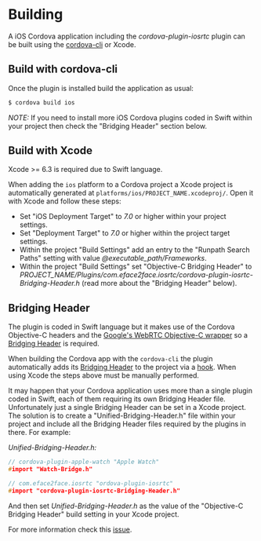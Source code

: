 # Building

A iOS Cordova application including the *cordova-plugin-iosrtc* plugin can be built using the [cordova-cli](https://cordova.apache.org/docs/en/edge/guide_cli_index.md.html#The%20Command-Line%20Interface) or Xcode.


## Build with cordova-cli

Once the plugin is installed build the application as usual:

```bash
$ cordova build ios
```

*NOTE:* If you need to install more iOS Cordova plugins coded in Swift within your project then check the "Bridging Header" section below.


## Build with Xcode

Xcode >= 6.3 is required due to Swift language.

When adding the `ios` platform to a Cordova project a Xcode project is automatically generated at `platforms/ios/PROJECT_NAME.xcodeproj/`. Open it with Xcode and follow these steps:

* Set "iOS Deployment Target" to *7.0* or higher within your project settings.
* Set "Deployment Target" to *7.0* or higher within the project target settings.
* Within the project "Build Settings" add an entry to the "Runpath Search Paths" setting with value *@executable_path/Frameworks*.
* Within the project "Build Settings" set "Objective-C Bridging Header" to *PROJECT_NAME/Plugins/com.eface2face.iosrtc/cordova-plugin-iosrtc-Bridging-Header.h* (read more about the "Bridging Header" below).


## Bridging Header

The plugin is coded in Swift language but it makes use of the Cordova Objective-C headers and the [Google's WebRTC Objective-C wrapper](https://chromium.googlesource.com/external/webrtc/+/master/talk/app/webrtc/objc/) so a [Bridging Header](https://developer.apple.com/library/prerelease/ios/documentation/Swift/Conceptual/BuildingCocoaApps/MixandMatch.html) is required.

When building the Cordova app with the `cordova-cli` the plugin automatically adds its [Bridging Header](https://github.com/eface2face/cordova-plugin-iosrtc/blob/master/src/cordova-plugin-iosrtc-Bridging-Header.h) to the project via a [hook](https://github.com/eface2face/cordova-plugin-iosrtc/blob/master/hooks/add_swift_support.js). When using Xcode the steps above must be manually performed.

It may happen that your Cordova application uses more than a single plugin coded in Swift, each of them requiring its own Bridging Header file. Unfortunately just a single Bridging Header can be set in a Xcode project. The solution is to create a "Unified-Bridging-Header.h" file within your project and include all the Bridging Header files required by the plugins in there. For example:

*Unified-Bridging-Header.h:*

```c
// cordova-plugin-apple-watch "Apple Watch"
#import "Watch-Bridge.h"

// com.eface2face.iosrtc "ordova-plugin-iosrtc"
#import "cordova-plugin-iosrtc-Bridging-Header.h"
```

And then set *Unified-Bridging-Header.h* as the value of the "Objective-C Bridging Header" build setting in your Xcode project.

For more information check this [issue](https://github.com/eface2face/cordova-plugin-iosrtc/issues/9).
